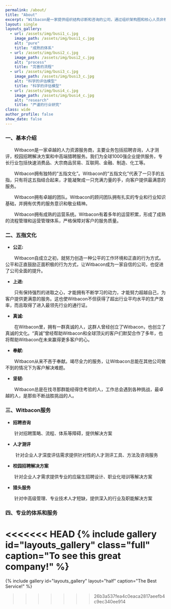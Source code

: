```yaml
---
permalink: /about/
title: "About"
excerpt: "Witbacon是一家提供组织结构诊断和咨询的公司，通过组织架构图和核心人员非修饰正面照片，即可帮助您发现管理问题，解决管理症结。"
layout: single
layouts_gallery:
  - url: /assets/img/busi1_c.jpg
    image_path: /assets/img/busi1_c.jpg
    alt: "pure"
    title: "成熟的体系"
  - url: /assets/img/busi2_c.jpg
    image_path: /assets/img/busi2_c.jpg
    alt: "process"
    title: "完善的流程"
  - url: /assets/img/busi3_c.jpg
    image_path: /assets/img/busi3_c.jpg
    alt: "科学的评估模型"
    title: "科学的评估模型"
  - url: /assets/img/busi4_c.jpg
    image_path: /assets/img/busi4_c.jpg
    alt: "research"
    title: "严谨的行业研究"
class: wide
author_profile: false
show_date: false
---
```


### 一、基本介绍

&emsp;&emsp;Witbacon是一家卓越的人力资源服务商，主要业务包括招聘咨询，人才测评，校园招聘解决方案和中高端猎聘服务。我们为全球1000强企业提供服务，专长行业包括快速消费品、大宗商品贸易、互联网、金融、制造、化工等。

&emsp;&emsp;Witbacon拥有独特的“五指文化”。Witbacon的“五指文化”代表了一只手的五指，只有将这五指结合起来，才能凝聚成一只充满力量的手，向客户提供最满意的服务。

&emsp;&emsp;Witbacon拥有卓越的团队。Witbacon的顾问团队拥有扎实的专业和行业知识基础，并拥有优秀的服务意识和敬业精神。

&emsp;&emsp;Witbacon拥有成熟的运营系统。Witbacon有着多年的运营积累，形成了成熟的流程管理和运营管理体系，严格保障对客户的服务质量。

### 二、五指文化

- **公正:**

&emsp;&emsp;Witbacon自成立之初，就努力创造一种公平的工作环境和正直的行为方式。公平和正直鼓励正面积极的行为方式，让Witbacon成为一家自信的公司，也促进了公司全面的提升。

- **上进:**

&emsp;&emsp;只有保持强烈的进取之心，才能拥有不断学习的动力，才能努力超越自己，为客户提供更满意的服务。这也使Witbacon不但获得了超出行业平均水平的生产效率，而且取得了进入最领先行业的通行证。

- **真诚:**

&emsp;&emsp;在Witbacon里，拥有一群真诚的人，这群人曾经创立了Witbacon，也创立了真诚的文化。“真诚”曾经帮助Witbacon和全球顶尖的客户们默契合作了多年，也将帮助Witbacon在未来赢得更多客户的心。

- **奉献:**

&emsp;&emsp;Witbacon从来不吝于奉献。竭尽全力的服务，让Witbacon总能在其他公司做不到的情况下为客户解决难题。

- **坚韧:**

&emsp;&emsp;Witbacon总是在找寻那群能经得住考验的人，工作总会遇到各种挑战，最卓越的人，是那些不断战胜挑战的人。

### 三、Witbacon服务

- **招聘咨询**

&emsp;&emsp;针对招聘策略、流程、体系等障碍，提供解决方案

- **人才测评**

&emsp;&emsp; 针对企业人才深度评估需求提供针对性的人才测评工具、方法及咨询服务

- **校园招聘解决方案**

&emsp;&emsp;针对企业人才需求提供专业的应届生招聘设计、职业化培训等解决方案 

- **猎头服务**

&emsp;&emsp;针对中高级管理、专业技术人才短缺，提供深入的行业及职能解决方案

### 四、专业的体系和服务

<<<<<<< HEAD
{% include gallery id="layouts_gallery" class="full" caption="To see this great company!" %}
=======
{% include gallery id="layouts_gallery" layout="half" caption="The Best Service!" %}
>>>>>>> 26b3a537fea4c0eaca2817aeefb4c9ec340ee914
